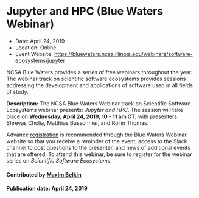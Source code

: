 # Jupyter and HPC (Blue Waters Webinar)

- Date: April 24, 2019
- Location: Online
- Event Website: https://bluewaters.ncsa.illinois.edu/webinars/software-ecosystems/jupyter

NCSA Blue Waters provides a series of free webinars throughout the year.  The webinar track on scientific software ecosystems provides sessions addressing the development and applications of software used in all fields of study.  

**Description:**  The NCSA Blue Waters Webinar track on Scientific Software Ecosystems webinar presents: *Jupyter and HPC*.  The session will take place on **Wednesday, April 24, 2019, 10 - 11 am CT**, with presenters Shreyas Cholia, Matthias Bussonnier, and Rollin Thomas. 

Advance [registration](https://bluewaters.ncsa.illinois.edu/webinars/registration) is recommended through the Blue Waters Webinar website so that you receive a reminder of the event, access to the Slack channel to post questions to the presenter, and news of additional events that are offered. To attend this webinar, be sure to register for the webinar series on *Scientific Software Ecosystems*.

#### Contributed by [Maxim Belkin](https://github.com/maxim-belkin "Maxim Belkin GitHub Profile")

#### Publication date: April 24, 2019

<!---
Publish: yes
RSS update: 2019-03-29
Categories: Community
Topics: projects and organizations
Tags: webinar
Level: 2
Prerequisites: default
Aggregate: none
--->
